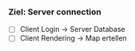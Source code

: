 ### Ziel: Server connection
- [ ] Client Login -> Server Database
- [ ] Client Rendering -> Map ertellen
